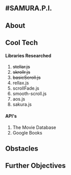 #SAMURA.P.I.
---
## About

## Cool Tech
#### Libraries Researched
1. ~~stellar.js~~
2. ~~skrollr.js~~
3. ~~basicScroll.js~~
4. rellax.js
5. scrollFade.js
6. smooth-scroll.js
7. aos.js
8. sakura.js

#### API's
1. The Movie Database
2. Google Books

## Obstacles

## Further Objectives